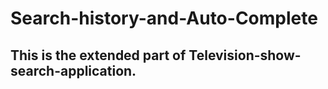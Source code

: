 # Search-history-and-Auto-Complete

## This is the extended part of Television-show-search-application.

